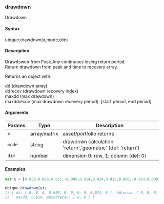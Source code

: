 ### drawdown

Drawdown


#### Syntax

ubique.drawdown(x,mode,dim)


#### Description

Drawdowon from Peak.Any continuous losing return period.  
Return drawdown from peak and time to recovery array.  
  
Returns an object with:  
  
dd (drawdown array)  
ddrecov (drawdown recovery index)  
maxdd (max drawdown)  
maxddrecov (max drawdown recovery period): [start period, end period]  



#### Arguments

|Params|Type|Description
|---------|----|-----------
|`x` | array/matrix | asset/portfolio returns
|`mode` | string | drawdown calculation. 'return','geometric' (def: 'return')
|`dim` | number | dimension 0: row, 1: column (def: 0)


#### Examples

```js
var x = [0.003,0.026,0.015,-0.009,0.014,0.024,0.015,0.066,-0.014,0.039];

ubique.drawdown(x);
// { dd: [ 0, 0, 0, 0.009, 0, 0, 0, 0, 0.014, 0 ], ddrecov: [ 0, 0, 0, 4, 0, 0, 0, 0, 9, 0 ],
//   maxdd: 0.014, maxddrecov: [ 8, 9 ] }
```

